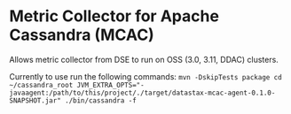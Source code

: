 
Metric Collector for Apache Cassandra (MCAC)
============================================

Allows metric collector from DSE to run on OSS (3.0, 3.11, DDAC)
clusters.

Currently to use run the following commands:
     ````
     mvn -DskipTests package
     cd ~/cassandra_root
     JVM_EXTRA_OPTS="-javaagent:/path/to/this/project/./target/datastax-mcac-agent-0.1.0-SNAPSHOT.jar" ./bin/cassandra -f
     ````


